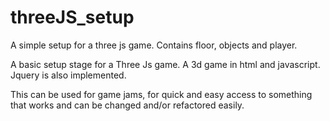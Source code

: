 # threeJS_setup
A simple setup for a three js game. Contains floor, objects and player.

A basic setup stage for a Three Js game. A 3d game in html and javascript.<br>
Jquery is also implemented. <br>

This can be used for game jams, for quick and easy access to something that works and can be changed and/or refactored easily.
